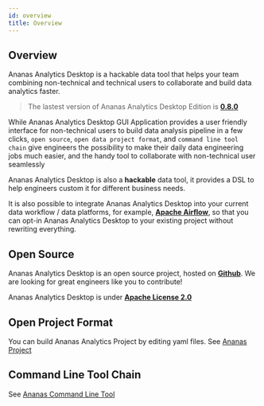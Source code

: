 ```yaml
---
id: overview
title: Overview
---
```


## Overview

Ananas Analytics Desktop is a hackable data tool that helps your team combining non-technical and technical users to collaborate and build data analytics faster.

> The lastest version of Ananas Analytics Desktop Edition is [**0.8.0**](../downloads/v0.8.0)

While Ananas Analytics Desktop GUI Application provides a user friendly interface for non-technical users to build data analysis pipeline in a few clicks, `open source`, `open data project format`, and `command line tool chain` give engineers the possibility to make their daily data engineering jobs much easier, and the handy tool to collaborate with non-technical user seamlessly  

Ananas Analytics Desktop is also a **hackable** data tool, it provides a DSL to help engineers custom it for different business needs.

It is also possible to integrate Ananas Analytics Desktop into your current data workflow / data platforms, for example, [**Apache Airflow**](https://airflow.apache.org/), so that you can opt-in Ananas Analytics Desktop to your existing project without rewriting everything.

## Open Source 

Ananas Analytics Desktop is an open source project, hosted on [**Github**](https://github.com/ananas-analytics/ananas-desktop). We are looking for great engineers like you to contribute!

Ananas Analytics Desktop is under [**Apache License 2.0**](https://github.com/ananas-analytics/ananas-desktop/blob/master/LICENSE.md)

## Open Project Format

You can build Ananas Analytics Project by editing yaml files. See [Ananas Project](project-overview)

## Command Line Tool Chain

See [Ananas Command Line Tool](cli-overview)
